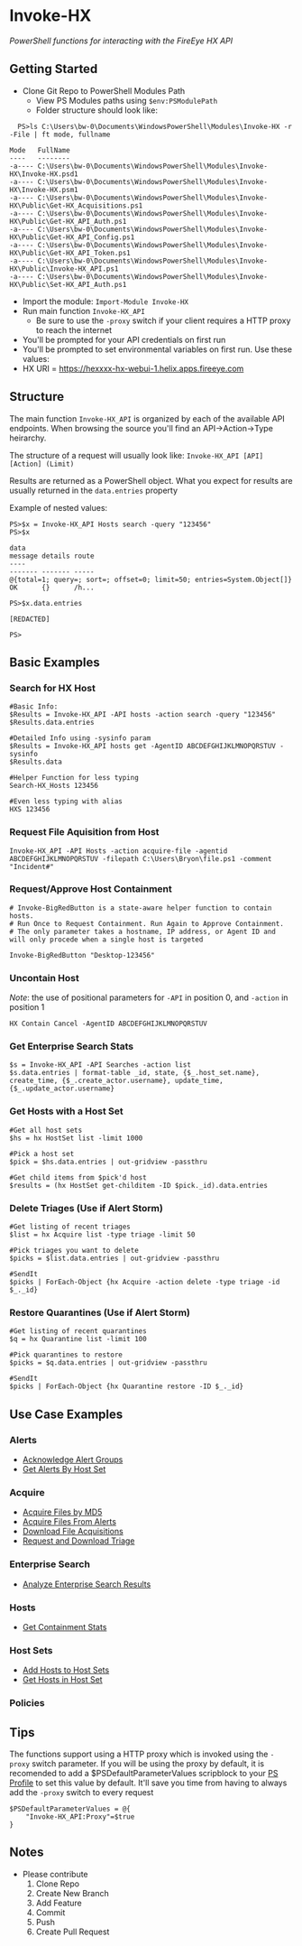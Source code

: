# Invoke-HX
*PowerShell functions for interacting with the FireEye HX API*

## Getting Started
* Clone Git Repo to PowerShell Modules Path
  * View PS Modules paths using `$env:PSModulePath`
  * Folder structure should look like:
```
  PS>ls C:\Users\bw-0\Documents\WindowsPowerShell\Modules\Invoke-HX -r -File | ft mode, fullname

Mode   FullName
----   --------
-a---- C:\Users\bw-0\Documents\WindowsPowerShell\Modules\Invoke-HX\Invoke-HX.psd1
-a---- C:\Users\bw-0\Documents\WindowsPowerShell\Modules\Invoke-HX\Invoke-HX.psm1
-a---- C:\Users\bw-0\Documents\WindowsPowerShell\Modules\Invoke-HX\Public\Get-HX_Acquisitions.ps1
-a---- C:\Users\bw-0\Documents\WindowsPowerShell\Modules\Invoke-HX\Public\Get-HX_API_Auth.ps1
-a---- C:\Users\bw-0\Documents\WindowsPowerShell\Modules\Invoke-HX\Public\Get-HX_API_Config.ps1
-a---- C:\Users\bw-0\Documents\WindowsPowerShell\Modules\Invoke-HX\Public\Get-HX_API_Token.ps1
-a---- C:\Users\bw-0\Documents\WindowsPowerShell\Modules\Invoke-HX\Public\Invoke-HX_API.ps1
-a---- C:\Users\bw-0\Documents\WindowsPowerShell\Modules\Invoke-HX\Public\Set-HX_API_Auth.ps1
```
* Import the module: `Import-Module Invoke-HX`
* Run main function `Invoke-HX_API`
  * Be sure to use the `-proxy` switch if your client requires a HTTP proxy to reach the internet
* You'll be prompted for your API credentials on first run
* You'll be prompted to set environmental variables on first run. Use these values:
* HX URI = https://hexxxx-hx-webui-1.helix.apps.fireeye.com

## Structure
The main function `Invoke-HX_API` is organized by each of the available API endpoints. When browsing the source you'll find an API->Action->Type heirarchy.

The structure of a request will usually look like: `Invoke-HX_API [API] [Action] (Limit)`

Results are returned as a PowerShell object. What you expect for results are usually returned in the `data.entries` property

Example of nested values:
```
PS>$x = Invoke-HX_API Hosts search -query "123456"
PS>$x                                                                                       

data                                                                   message details route
----                                                                   ------- ------- -----
@{total=1; query=; sort=; offset=0; limit=50; entries=System.Object[]} OK      {}      /h...

PS>$x.data.entries                                                                          

[REDACTED]

PS>    
```
## Basic Examples
### Search for HX Host
```
#Basic Info:
$Results = Invoke-HX_API -API hosts -action search -query "123456"
$Results.data.entries

#Detailed Info using -sysinfo param
$Results = Invoke-HX_API hosts get -AgentID ABCDEFGHIJKLMNOPQRSTUV -sysinfo
$Results.data

#Helper Function for less typing
Search-HX_Hosts 123456

#Even less typing with alias
HXS 123456
```
### Request File Aquisition from Host
```
Invoke-HX_API -API Hosts -action acquire-file -agentid ABCDEFGHIJKLMNOPQRSTUV -filepath C:\Users\Bryon\file.ps1 -comment "Incident#"
```
### Request/Approve Host Containment
```
# Invoke-BigRedButton is a state-aware helper function to contain hosts.
# Run Once to Request Containment. Run Again to Approve Containment.
# The only parameter takes a hostname, IP address, or Agent ID and will only procede when a single host is targeted

Invoke-BigRedButton "Desktop-123456"
```
### Uncontain Host
*Note*: the use of positional parameters for `-API` in position 0, and `-action` in position 1
```
HX Contain Cancel -AgentID ABCDEFGHIJKLMNOPQRSTUV
```
### Get Enterprise Search Stats
```
$s = Invoke-HX_API -API Searches -action list
$s.data.entries | format-table _id, state, {$_.host_set.name}, create_time, {$_.create_actor.username}, update_time, {$_.update_actor.username}
```
### Get Hosts with a Host Set
```
#Get all host sets
$hs = hx HostSet list -limit 1000

#Pick a host set
$pick = $hs.data.entries | out-gridview -passthru

#Get child items from $pick'd host
$results = (hx HostSet get-childitem -ID $pick._id).data.entries
```
### Delete Triages (Use if Alert Storm)
```
#Get listing of recent triages
$list = hx Acquire list -type triage -limit 50

#Pick triages you want to delete
$picks = $list.data.entries | out-gridview -passthru

#SendIt
$picks | ForEach-Object {hx Acquire -action delete -type triage -id $_._id}
```

### Restore Quarantines (Use if Alert Storm)
```
#Get listing of recent quarantines
$q = hx Quarantine list -limit 100

#Pick quarantines to restore
$picks = $q.data.entries | out-gridview -passthru

#SendIt
$picks | ForEach-Object {hx Quarantine restore -ID $_._id}
```
## Use Case Examples
### Alerts
* [Acknowledge Alert Groups](Examples/Acknowledge_Alert_Groups.md)
* [Get Alerts By Host Set](Examples/Get_Alerts_By_Host_Set.md)

### Acquire
* [Acquire Files by MD5](Examples/Acquire_Files_by_MD5.md)
* [Acquire Files From Alerts](Examples/Acquire_Files_From_Alerts.md)
* [Download File Acquisitions](Examples/Download_File_Acquisitions.md)
* [Request and Download Triage](Examples/Request_Triage_and_Download.md)

### Enterprise Search
* [Analyze Enterprise Search Results](Examples/Analyze_Enterprise_Search_Results.md)

### Hosts
* [Get Containment Stats](Examples/Get_Containment_Stats.md)

### Host Sets
* [Add Hosts to Host Sets](Examples/Add_Hosts_to_Host_Sets.md)
* [Get Hosts in Host Set](Examples/Get_Hosts_in_Host_Set.md)

### Policies

## Tips
The functions support using a HTTP proxy which is invoked using the `-proxy` switch parameter. If you will be using the proxy by default, it is recomended to add a $PSDefaultParameterValues scripblock to your [PS Profile](https://docs.microsoft.com/en-us/powershell/module/microsoft.powershell.core/about/about_profiles?view=powershell-6) to set this value by default. It'll save you time from having to always add the `-proxy` switch to every request
```
$PSDefaultParameterValues = @{
	"Invoke-HX_API:Proxy"=$true
}
```
## Notes
* Please contribute
	1. Clone Repo
	2. Create New Branch
	3. Add Feature
	4. Commit
	5. Push
	6. Create Pull Request